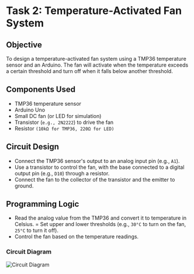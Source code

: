 # Task 2: Temperature-Activated Fan System

## Objective

To design a temperature-activated fan system using a TMP36 temperature sensor and an Arduino. The fan will activate when the temperature exceeds a certain threshold and turn off when it falls below another threshold.

## Components Used

- TMP36 temperature sensor
- Arduino Uno
- Small DC fan (or LED for simulation)
- Transistor (`e.g., 2N2222`) to drive the fan
- Resistor `(10kΩ for TMP36, 220Ω for LED)`

## Circuit Design

- Connect the TMP36 sensor's output to an analog input pin (e.g., `A1`).
- Use a transistor to control the fan, with the base connected to a digital output pin (e.g., `D10`) through a resistor.
- Connect the fan to the collector of the transistor and the emitter to ground.

## Programming Logic

- Read the analog value from the TMP36 and convert it to temperature in Celsius.
= Set upper and lower thresholds (e.g., `30°C` to turn on the fan, `25°C` to turn it off).
- Control the fan based on the temperature readings.

### Circuit Diagram

![Circuit Diagram](CircuitDiagram.png)
